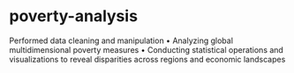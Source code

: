# poverty-analysis
Performed data cleaning and manipulation
• Analyzing global multidimensional poverty measures
• Conducting statistical operations and visualizations to reveal disparities across regions and economic landscapes
